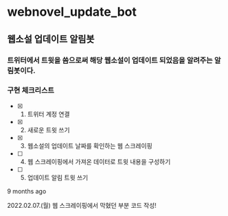 # webnovel_update_bot
## 웹소설 업데이트 알림봇
### 트위터에서 트윗을 씀으로써 해당 웹소설이 업데이트 되었음을 알려주는 알림봇이다. 

### 구현 체크리스트

- [x] 1. 트위터 계정 연결
- [x] 2. 새로운 트윗 쓰기
- [x] 3. 웹소설의 업데이트 날짜를 확인하는 웹 스크레이핑
- [ ] 4. 웹 스크레이핑에서 가져온 데이터로 트윗 내용을 구성하기
- [ ] 5. 업데이트 알림 트윗 쓰기


 9 months ago

 2022.02.07.(월)
 웹 스크레이핑에서 막혔던 부분 코드 작성!
